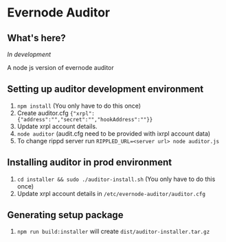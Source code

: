 # Evernode Auditor

## What's here?
*In development*

A node js version of evernode auditor

## Setting up auditor development environment
1. `npm install` (You only have to do this once)
1. Create auditor.cfg `{"xrpl":{"address":"","secret":"","hookAddress":""}}`
1. Update xrpl account details.
1. `node auditor` (audit.cfg need to be provided with ixrpl account data)
1. To change rippd server run `RIPPLED_URL=<server url> node auditor.js`

## Installing auditor in prod environment
1. `cd installer && sudo ./auditor-install.sh` (You only have to do this once)
1. Update xrpl account details in `/etc/evernode-auditor/auditor.cfg`

## Generating setup package
1. `npm run build:installer` will create `dist/auditor-installer.tar.gz`